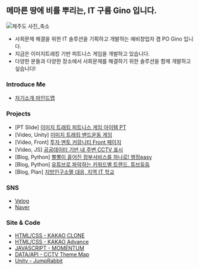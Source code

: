## 메마른 땅에 비를 뿌리는, IT 구름 Gino 입니다.

![제주도 사진_축소](https://github.com/user-attachments/assets/060ceed8-7efc-4a21-881c-d2c42d00591c)
- 사회문제 해결을 위한 IT 솔루션을 기획하고 개발하는 예비창업자 겸 PO Gino 입니다.
- 지금은 이미지트래킹 기반 피트니스 게임을 개발하고 있습니다.
- 다양한 분들과 다양한 장소에서 사회문제를 해결하기 위한 솔루션을 함께 개발하고 싶습니다!

### Introduce Me
- [자기소개 마인드맵](https://gitmind.com/app/docs/maxp8xxm)

### Projects
- [PT Slide] [이미지 트래킹 피트니스 게임 아이템 PT](https://docs.google.com/presentation/d/1RW5g6WVHl4XzLHXT9GBtYmLcuLq0wGEP/edit?usp=sharing&ouid=118250257527086243560&rtpof=true&sd=true)
- [Video, Unity] [이미지 트래킹 밴드운동 게임](https://youtu.be/m1uR8X6b4bc)
- [Video, Front] [투자 멘토 커뮤니티 Front 페이지](https://youtu.be/rYDvViRDE_s)
- [Video, JS] [공공데이터 기반 내 주변 CCTV 표시](https://youtu.be/m1uR8X6b4bc)
- [Blog, Python] [뿔뿔이 흩어진 정부서비스를 하나로! 행정easy](https://velog.io/@wltn39/%ED%96%89%EC%A0%95-Easy)
- [Blog, Python] [유튜브로 파악하는 키워드별 트렌드, 튜브둥둥](https://velog.io/@wltn39/%ED%8A%9C%EB%B8%8C%EB%91%A5%EB%91%A5)
- [Blog, Plan] [지방인구소멸 대응, 지역 IT 학교](https://velog.io/@wltn39/%EC%A7%84%EC%95%88-%EC%95%84%EC%9D%B4%ED%8B%B0-%EC%8A%A4%EC%BF%A8-ft.%EB%B0%98%EB%85%84%EC%82%B4%EA%B8%B0)


### SNS 
- [Velog](https://velog.io/@wltn39)  
- [Naver](https://blog.naver.com/esperanza_7)


### Site & Code
- [HTML/CSS - KAKAO CLONE](https://wltn39.github.io/kokoa_clone/)
- [HTML/CSS - KAKAO Advance](https://velog.io/@wltn39/KB-Star-Wars)
- [JAVASCRIPT - MOMENTUM](https://wltn39.github.io/mometum_clone/) 
- [DATA/API - CCTV Theme Map](https://velog.io/@wltn39/%EC%B9%B4%EC%B9%B4%EC%98%A4-%EC%A7%80%EB%8F%84-API-%EC%8B%9C%EC%9E%91)
- [Unity - JumpRabbit](https://github.com/wltn39/JumpRabbit)



